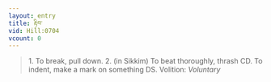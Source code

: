 ```yaml
---
layout: entry
title: རྟིབ་
vid: Hill:0704
vcount: 0
---
```

> 1\. To break, pull down\. 2\. (in Sikkim) To beat thoroughly, thrash CD\. To indent, make a mark on something DS\.
> Volition: _Voluntary_


